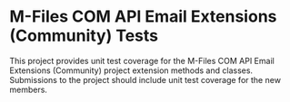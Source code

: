 ﻿# M-Files COM API Email Extensions (Community) Tests

This project provides unit test coverage for the M-Files COM API Email Extensions (Community) project extension methods and classes.  Submissions to the project should include unit test coverage for the new members.